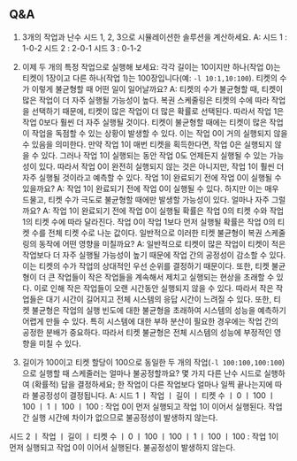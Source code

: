 ## Q&A

1. 3개의 작업과 난수 시드 1, 2, 3으로 시뮬레이션한 솔루션을 계산하세요.
A: 
시드 1 : 1-0-2
시드 2 : 2-0-1
시드 3 : 0-1-2

2. 이제 두 개의 특정 작업으로 실행해 보세요: 각각 길이는 10이지만 하나(작업 0)는 티켓이 1장이고 다른 하나(작업 1)는 100장입니다(예: `-l 10:1,10:100`). 
티켓의 수가 이렇게 불균형할 때 어떤 일이 일어날까요? 
A: 티켓의 수가 불균형할 때, 티켓이 많은 작업이 더 자주 실행될 가능성이 높다. 복권 스케줄링은 티켓의 수에 따라 작업을 선택하기 때문에, 티켓이 많은 작업이 더 많은 확률로 선택된다. 따라서 작업 1은 작업 0보다 훨씬 더 자주 실행될 것이다. 티켓이 불균형할 때에는 티켓이 많은 작업이 작업을 독점할 수 있는 상황이 발생할 수 있다. 이는 작업 0이 거의 실행되지 않을 수 있음을 의미한다. 만약 작업 1이 매번 티켓을 획득한다면, 작업 0은 실행되지 않을 수 있다. 그러나 작업 1이 실행되는 동안 작업 0도 언제든지 실행될 수 있는 가능성이 있다. 따라서 작업 0이 완전히 실행되지 않는 것은 아니지만, 작업 1이 훨씬 더 자주 실행될 것이라고 예측할 수 있다.
작업 1이 완료되기 전에 작업 0이 실행될 수 있을까요? 
A: 작업 1이 완료되기 전에 작업 0이 실행될 수 있다. 하지만 이는 매우 드물고, 티켓 수가 극도로 불균형할 때에만 발생할 가능성이 있다. 
얼마나 자주 그럴까요? 
A: 작업 1이 완료되기 전에 작업 0이 실행될 확률은 작업 0의 티켓 수와 작업 1의 티켓 수에 따라 달라진다. 작업 0이 작업 1보다 먼저 실행될 확률은 작업 0의 티켓 수를 전체 티켓 수로 나눈 값이다.
일반적으로 이러한 티켓 불균형이 복권 스케줄링의 동작에 어떤 영향을 미칠까요?
A: 일반적으로 티켓이 많은 작업이 티켓이 적은 작업보다 더 자주 실행될 가능성이 높기 때문에 작업 간의 공정성이 감소할 수 있다. 이는 티켓의 수가 작업의 상대적인 우선 순위를 결정하기 때문이다. 또한, 티켓 불균형이 더 큰 작업들이 작은 작업들을 계속해서 제치고 실행되는 현상을 초래할 수 있다. 이로 인해 작은 작업들이 오랜 시간동안 실행되지 않을 수 있다. 따라서 작은 작업들은 대기 시간이 길어지고 전체 시스템의 응답 시간이 느려질 수 있다. 또한, 티켓 불균형은 작업의 실행 빈도에 대한 불균형을 초래하여 시스템의 성능을 예측하기 어렵게 만들 수 있다. 특히 시스템에 대한 부하 분산이 필요한 경우에는 작업 간의 공정한 분배가 중요하다. 따라서 티켓 불균형은 전체 시스템의 성능에 부정적인 영향을 미칠 수 있다.

3. 길이가 100이고 티켓 할당이 100으로 동일한 두 개의 작업(`-l 100:100,100:100`)으로 실행할 때 스케줄러는 얼마나 불공정할까요? 몇 가지 다른 난수 시드로 실행하여 (확률적) 답을 결정하세요; 한 작업이 다른 작업보다 얼마나 일찍 끝나는지에 따라 불공정성이 결정됩니다.
A: 
시드 1
ㅣ 작업 ㅣ 길이 ㅣ 티켓 수
ㅣ 0 ㅣ 100 ㅣ 100
ㅣ 1 ㅣ 100 ㅣ 100
: 작업 0이 먼저 실행되고 작업 1이 이어서 실행된다. 작업 간 실행 시간에 차이가 없으므로 불공정성이 발생하지 않는다.

시드 2
ㅣ 작업 ㅣ 길이 ㅣ 티켓 수
ㅣ 0 ㅣ 100 ㅣ 100
ㅣ 1 ㅣ 100 ㅣ 100
: 작업 1이 먼저 실행되고 작업 0이 이어서 실행된다. 불공정성이 발생하지 않는다.
